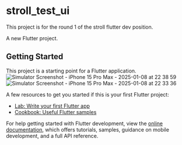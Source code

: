 # stroll_test_ui
This project is for the round 1 of the stroll flutter dev position.


A new Flutter project.

## Getting Started


This project is a starting point for a Flutter application.
![Simulator Screenshot - iPhone 15 Pro Max - 2025-01-08 at 22 38 59](https://github.com/user-attachments/assets/95cb1332-3bc6-4a51-a6b2-641f6e6bc610)
![Simulator Screenshot - iPhone 15 Pro Max - 2025-01-08 at 22 33 36](https://github.com/user-attachments/assets/0e4e3836-6d34-4eed-a51e-04e197034237)

A few resources to get you started if this is your first Flutter project:

- [Lab: Write your first Flutter app](https://docs.flutter.dev/get-started/codelab)
- [Cookbook: Useful Flutter samples](https://docs.flutter.dev/cookbook)

For help getting started with Flutter development, view the
[online documentation](https://docs.flutter.dev/), which offers tutorials,
samples, guidance on mobile development, and a full API reference.

